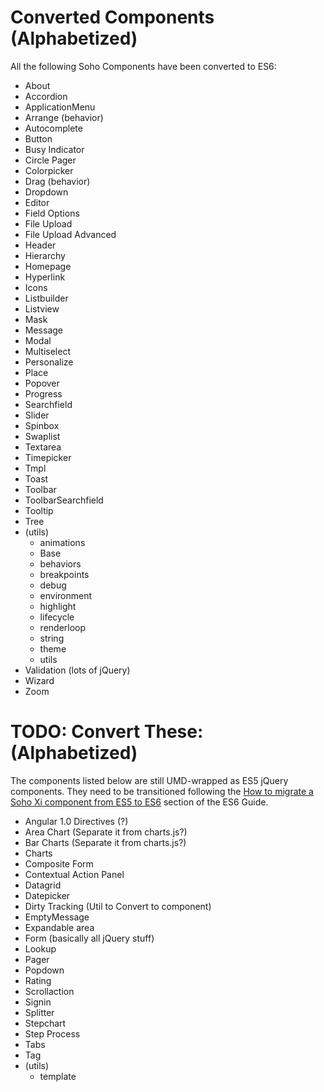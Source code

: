 # Converted Components (Alphabetized)

All the following Soho Components have been converted to ES6:

* About
* Accordion
* ApplicationMenu
* Arrange (behavior)
* Autocomplete
* Button
* Busy Indicator
* Circle Pager
* Colorpicker
* Drag (behavior)
* Dropdown
* Editor
* Field Options
* File Upload
* File Upload Advanced
* Header
* Hierarchy
* Homepage
* Hyperlink
* Icons
* Listbuilder
* Listview
* Mask
* Message
* Modal
* Multiselect
* Personalize
* Place
* Popover
* Progress
* Searchfield
* Slider
* Spinbox
* Swaplist
* Textarea
* Timepicker
* Tmpl
* Toast
* Toolbar
* ToolbarSearchfield
* Tooltip
* Tree
* (utils)
  - animations
  - Base
  - behaviors
  - breakpoints
  - debug
  - environment
  - highlight
  - lifecycle
  - renderloop
  - string
  - theme
  - utils
* Validation (lots of jQuery)
* Wizard
* Zoom

# TODO: Convert These: (Alphabetized)

The components listed below are still UMD-wrapped as ES5 jQuery components.  They need to be transitioned following the [How to migrate a Soho Xi component from ES5 to ES6](./ES5-TO-ES6.md) section of the ES6 Guide.

* Angular 1.0 Directives (?)
* Area Chart (Separate it from charts.js?)
* Bar Charts (Separate it from charts.js?)
* Charts
* Composite Form
* Contextual Action Panel
* Datagrid
* Datepicker
* Dirty Tracking (Util to Convert to component)
* EmptyMessage
* Expandable area
* Form (basically all jQuery stuff)
* Lookup
* Pager
* Popdown
* Rating
* Scrollaction
* Signin
* Splitter
* Stepchart
* Step Process
* Tabs
* Tag
* (utils)
  - template
